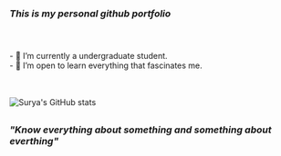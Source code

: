 ### **_This is my personal github portfolio_** 
#
<br />
- 🔭 I’m currently a undergraduate student.<br />
- 🌱 I’m open to learn everything that fascinates me.
<br /><br />
<br />

![Surya's GitHub stats](https://github-readme-stats.vercel.app/api?username=Surya-29&show_icons=true&bg_color=30,e96443,904e95&title_color=fff&text_color=15F4EE&icon_color=FFFF00)
##
 ###                                                _"Know everything about something and something about everthing"_
##

